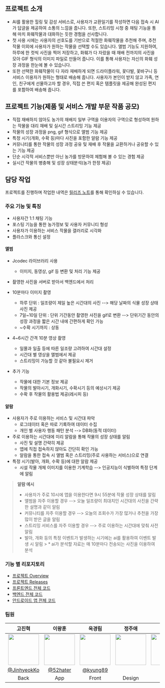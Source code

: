 ## 프로젝트 소개
* AI를 활용한 힐링 및 감성 서비스로, 사용자가 교환일기를 작성하면 다음 접속 시 AI가 답글을 제공하여 소통의 느낌을 줍니다. 또한, 스트리밍 시청 중 채팅 기능을 통해 마치 화훼작물과 대화하는 듯한 경험을 선사합니다.
* 첫 사용 시에는 사용자의 선호도를 기반으로 적절한 화훼작물을 추천해 주며, 추천 작물 이외에 사용자가 원하는 작물을 선택할 수도 있습니다. 앨범 기능도 지원하여, 하루에 한 컷씩 사진을 찍어 저장하고, 화훼가 다 자랐을 때 재배 전까지의 사진을 모아 GIF 형식의 이미지 파일로 만들어 줍니다. 이를 통해 사용자는 자신의 화훼 성장 과정을 한눈에 볼 수 있습니다.
* 또한 선택한 화훼작물이 다 자라 재배하게 되면 드라이플라워, 꽃다발, 꽃바구니 등 서비스 이용자가 원하는 형태로 배송해 줍니다. 사용자가 본인이 받지 않고 가족, 연인, 친구에게 선물하고자 할 경우, 직접 쓴 편지 혹은 템플릿을 제공해 완성된 편지를 포함하여 배송해 줍니다.

## 프로젝트 기능(제품 및 서비스 개발 부문 작품 공모)
* 직접 재배하지 않아도 농가의 재배지 일부 구역을 이용자의 구역으로 형성하여 원하는 작물을 대리 재배 및 실시간 스트리밍 기능 제공
* 작물의 성장 과정을 png, gif 형식으로 앨범 기능 제공
* 특정 시기(개화, 수확 등)마다 사진을 포함한 알람 기능 제공
* 커뮤니티를 통한 작물의 성장 과정 공유 및 재배 후 작물을 교환하거나 공유할 수 있는 기능 제공
* 단순 시각적 서비스뿐만 아닌 농가를 방문하여 체험해 볼 수 있는 경험 제공
* 실시간 작물의 병충해 및 성장 상태분석(농가 한정 제공)

## 담당 작업
프로젝트를 진행하며 작업한 내역은 [릴리즈 노트](https://github.com/JinhyeokKo/Project_Farm/releases)를 통해 확인하실 수 있습니다.
### 주요 기능 및 특징
* 사용자간 1:1 채팅 기능
* 포스팅 기능을 통한 농가정보 및 사용자 커뮤니티 형성
* 사용자가 이용하는 서비스 작물을 갤러리로 시각화
* 플라스크와 통신 설정

#### 앨범
* Jcodec 라이브러리 사용
    * 이미지, 동영상, gif 등 변환 및 처리 기능 제공
* 촬영한 사진을 서버로 받아서 백엔드에서 처리

* 10분마다 이미지 촬영
    * 하루 단위 : 일조량이 제일 높은 시간대의 사진 --> 해당 날짜의 식물 성장 상태 사진 제공
    * 7일~10일 단위 : 단위 기간동안 촬영한 사진을 gif로 변환 --> 단위기간 동안의 성장 과정을 짧은 시간 내에 간편하게 확인 가능
    * ~수확 시기까지 : 상동

* 4~6시간 간격 10분 영상 촬영
    * 일몰과 일출 등에 따른 일조량 고려하여 시간대 설정
    * 시간대 별 영상을 앨범에서 제공
    * 스트리밍이 가능할 것 같아 불필요시 제거

* 추가 기능
    * 작물에 대한 기본 정보 제공
    * 작물의 발아시기, 개화시기, 수확시기 등의 예상시기 제공
    * 수확 후 작물의 활용법 제공(레시피 등)

#### 알람
* 사용자가 주로 이용하는 서비스 및 시간대 파악
    * 로그데이터 혹은 따로 기록하여 데이터 수집
    * 개인 별 사용자 행동 패턴 분석 --> DB화(동적 데이터)
* 주로 이용하는 시간대에 미리 알람을 통해 작물의 성장 상태를 알림
    * 사진 및 설명 간략히 제공
    * 앱에 직접 접속하지 않아도 간단히 확인 가능
    * 알람을 통한 접속 시 앨범 혹은 스트리밍(주로 사용하는 서비스)으로 연결
* 특정 시기(발아, 개화, 수확 등)에 대한 알람 제공
    * 시설 작물 개체 이미지를 이용한 기계학습 --> 인공지능이 식별하여 특정 단계에 알림

> **알람 예시**
> * 사용자가 주로 10시에 앱을 이용한다면 9시 55분에 작물 성장 상태를 알림
> * 앨범을 자주 이용할 경우 --> 오늘 일조량이 최대치인 시간대의 사진을 간략한 설명과 같이 알림
> * 커뮤니티를 자주 이용할 경우 --> 오늘의 조회수가 가장 많거나 추천을 가장 많이 받은 글을 알림
> * 스트리밍 서비스를 자주 이용할 경우 --> 주로 이용하는 시간대에 맞춰 사전 알림
> * 발아, 개화 등의 특정 이벤트가 발생하는 시기에는 ai를 활용하여 이벤트 발생 시 알림
    >   * ai가 분석할 자료는 매 10분마다 전송되는 사진을 이용하여 분석


### 기능 별 리포지토리
* [프로젝트 Overview](https://github.com/JinhyeokKo/Project_Farm)
* [프로젝트 Releases](https://github.com/JinhyeokKo/Project_Farm/releases)
* [프론트엔드 전체 코드](https://github.com/kyung89/frontened_proto_kyung)
* [백엔드 전체 코드](https://github.com/JinhyeokKo/Project_Farm/tree/master/MFP)
* [안드로이드 앱 전체 코드](https://github.com/JinhyeokKo/Project_Farm/tree/master/MFP2)

### 팀원

|                                             고진혁                                            |                                             이왕훈                                            |                                        옥경림                                              | 정주애 | 최인규 |
|:--------------------------------------------------------------------------------------------:|:--------------------------------------------------------------------------------------------:|:-------------------------------------------------------------------------------------------:|:--:|:--:|
| <img src="https://avatars.githubusercontent.com/u/160887371?v=4" width="100" height="100" /> | <img src="https://avatars.githubusercontent.com/u/160670466?v=4" width="100" height="100" /> | <img src="https://avatars.githubusercontent.com/u/37587498?v=4" width="100" height="100" /> | <img src="https://cdn.simpleicons.org/github/7d7d7d" width="100" height="100" /> | <img src="https://cdn.simpleicons.org/github/7d7d7d" width="100" height="100" /> |
|                         [@JinhyeokKo](https://github.com/JinhyeokKo)                         |                            [@52hater](https://github.com/52hater)                            |                           [@kyung89](https://github.com/kyung89)                           |||
|                                               Back                                            |                                              App                                              |                                           Front                                           | Design | ML |      
